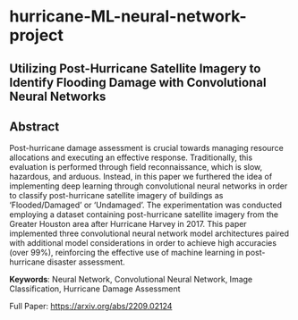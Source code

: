 # hurricane-ML-neural-network-project

## Utilizing Post-Hurricane Satellite Imagery to Identify Flooding Damage with Convolutional Neural Networks

  
## Abstract
Post-hurricane damage assessment is crucial towards managing resource allocations and executing an effective response. Traditionally, this evaluation is performed through field reconnaissance, which is slow, hazardous, and arduous. Instead, in this paper we furthered the idea of implementing deep learning through convolutional neural networks in order to classify post-hurricane satellite imagery of buildings as ‘Flooded/Damaged’ or ‘Undamaged’. The experimentation was conducted employing a dataset containing post-hurricane satellite imagery from the Greater Houston area after Hurricane Harvey in 2017. This paper implemented three convolutional neural network model architectures paired with additional model considerations in order to achieve high accuracies (over 99%), reinforcing the effective use of machine learning in post-hurricane disaster assessment.

**Keywords**: Neural Network, Convolutional Neural Network, Image Classification, Hurricane Damage Assessment

Full Paper: https://arxiv.org/abs/2209.02124
